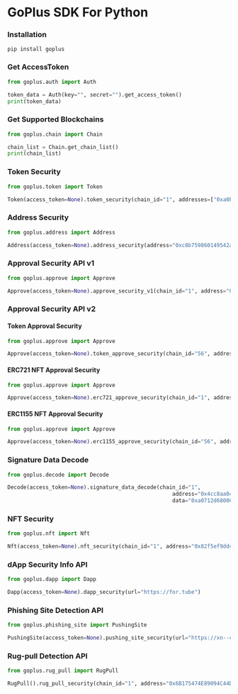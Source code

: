 # GoPlus SDK  For Python

### Installation

```
pip install goplus
```

### Get AccessToken
```python
from goplus.auth import Auth

token_data = Auth(key="", secret="").get_access_token()
print(token_data)
```


### Get Supported Blockchains

```python
from goplus.chain import Chain

chain_list = Chain.get_chain_list()
print(chain_list)
```

### Token Security

```python
from goplus.token import Token

Token(access_token=None).token_security(chain_id="1", addresses=["0xa0b86991c6218b36c1d19d4a2e9eb0ce3606eb48"])

```

### Address Security

```python
from goplus.address import Address

Address(access_token=None).address_security(address="0xc8b759860149542a98a3eb57c14aadf59d6d89b9")

```


### Approval Security API v1
```python
from goplus.approve import Approve

Approve(access_token=None).approve_security_v1(chain_id="1", address="0x4639cd8cd52ec1cf2e496a606ce28d8afb1c792f")

```


### Approval Security API v2

#### Token Approval Security

```python
from goplus.approve import Approve

Approve(access_token=None).token_approve_security(chain_id="56", address="0xd018e2b543a2669410537f96293590138cacedf3")

```

#### ERC721 NFT Approval Security

```python
from goplus.approve import Approve

Approve(access_token=None).erc721_approve_security(chain_id="1", address="0xd95dbdab08a9fed2d71ac9c3028aac40905d8cf3")

```

#### ERC1155 NFT Approval Security

```python
from goplus.approve import Approve

Approve(access_token=None).erc1155_approve_security(chain_id="56", address="0xb0dccbb9c4a65a94a41a0165aaea79c8b2fc54ce")

```


### Signature Data Decode
```python
from goplus.decode import Decode

Decode(access_token=None).signature_data_decode(chain_id="1",
                                                    address="0x4cc8aa0c6ffbe18534584da9b592aa438733ee66",
                                                    data="0xa0712d680000000000000000000000000000000000000000000000000000000062fee481")

```
### NFT Security
```python
from goplus.nft import Nft

Nft(access_token=None).nft_security(chain_id="1", address="0x82f5ef9ddc3d231962ba57a9c2ebb307dc8d26c2")

```

### dApp Security Info API
```python
from goplus.dapp import Dapp

Dapp(access_token=None).dapp_security(url="https://for.tube")

```

### Phishing Site Detection API
```python
from goplus.phishing_site import PushingSite

PushingSite(access_token=None).pushing_site_security(url="https://xn--cm-68s.cc/")

```

### Rug-pull Detection API
```python
from goplus.rug_pull import RugPull

RugPull().rug_pull_security(chain_id="1", address="0x6B175474E89094C44Da98b954EedeAC495271d0F")
```
